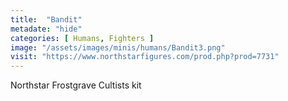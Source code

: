 ```yaml
---
title:  "Bandit"
metadate: "hide"
categories: [ Humans, Fighters ]
image: "/assets/images/minis/humans/Bandit3.png"
visit: "https://www.northstarfigures.com/prod.php?prod=7731"
---
```

Northstar Frostgrave Cultists kit